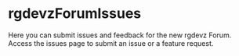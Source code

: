 # rgdevzForumIssues
Here you can submit issues and feedback for the new rgdevz Forum. Access the issues page to submit an issue or a feature request.
